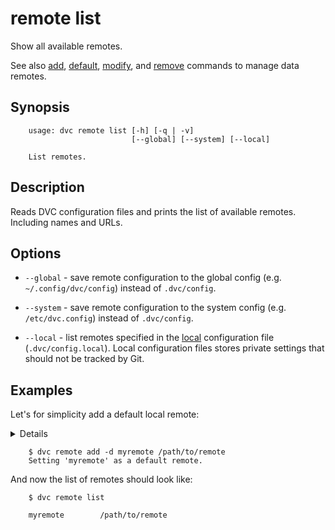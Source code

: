 # remote list

Show all available remotes.

See also [add](/doc/commands-reference/remote-add),
[default](/doc/commands-reference/remote-default),
[modify](/doc/commands-reference/remote-modify), and
[remove](/doc/commands-reference/remote-remove) commands to manage data remotes.

## Synopsis

```usage
    usage: dvc remote list [-h] [-q | -v]
                           [--global] [--system] [--local]

    List remotes.
```

## Description

Reads DVC configuration files and prints the list of available remotes.
Including names and URLs.

## Options

- `--global` - save remote configuration to the global config (e.g.
  `~/.config/dvc/config`) instead of `.dvc/config`.

- `--system` - save remote configuration to the system config (e.g.
  `/etc/dvc.config`) instead of `.dvc/config`.

- `--local` - list remotes specified in the
  [local](/doc/user-guide/dvc-files-and-directories) configuration file
  (`.dvc/config.local`). Local configuration files stores private settings that
  should not be tracked by Git.

## Examples

Let's for simplicity add a default local remote:

<details>

### What is a "local remote" ?

While the term may seem contradictory, it doesn't have to be. The "local" part
refers to the machine where the project is stored, so it can be any directory
accessible to the same system. The "remote" part refers specifically to the
project/repository itself.

</details>

```dvc
    $ dvc remote add -d myremote /path/to/remote
    Setting 'myremote' as a default remote.
```

And now the list of remotes should look like:

```dvc
    $ dvc remote list

    myremote        /path/to/remote
```
